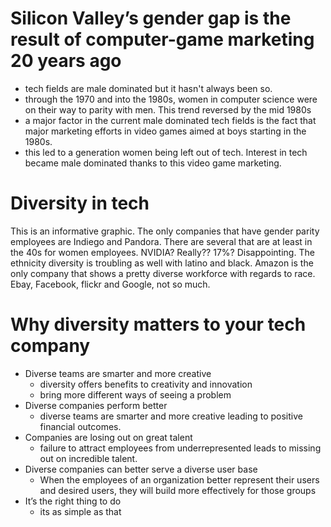 # Silicon Valley’s gender gap is the result of computer-game marketing 20 years ago

- tech fields are male dominated but it hasn't always been so.
- through the 1970 and into the 1980s, women in computer science were on their way to parity with men.  This trend reversed by the mid 1980s
- a major factor in the current male dominated tech fields is the fact that major marketing efforts in video games aimed at boys starting in the 1980s.
- this led to a generation women being left out of tech.  Interest in tech became male dominated thanks to this video game marketing.  

# Diversity in tech

This is an informative graphic.  The only companies that have gender parity employees are Indiego and Pandora.  There are several that are at least in the 40s for women employees.  NVIDIA? Really?? 17%?  Disappointing.  The ethnicity diversity is troubling as well with latino and black.  Amazon is the only company that shows a pretty diverse workforce with regards to race. Ebay, Facebook, flickr and Google, not so much. 

# Why diversity matters to your tech company

- Diverse teams are smarter and more creative 
    - diversity offers benefits to creativity and innovation
    - bring more different ways of seeing a problem
- Diverse companies perform better
    - diverse teams are smarter and more creative leading to positive financial outcomes.
- Companies are losing out on great talent
    - failure to attract employees from underrepresented leads to missing out on incredible talent. 
- Diverse companies can better serve a diverse user base
    - When the employees of an organization better represent their users and desired users, they will build more effectively for those groups
- It’s the right thing to do  
    - its as simple as that

